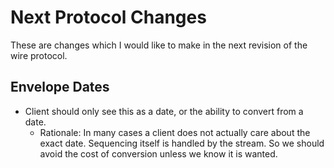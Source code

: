 # Next Protocol Changes

These are changes which I would like to make in the next revision of the wire protocol.

## Envelope Dates
* Client should only see this as a date, or the ability to convert from a date.
  * Rationale: In many cases a client does not actually care about the exact date.  Sequencing itself is handled by the
stream.  So we should avoid the cost of conversion unless we know it is wanted.